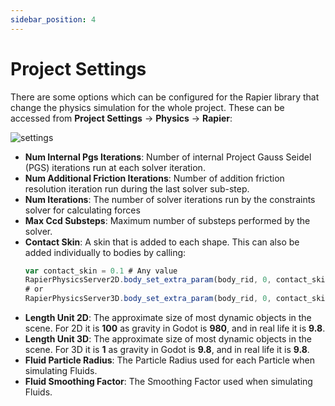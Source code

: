 ```yaml
---
sidebar_position: 4
---
```


# Project Settings

There are some options which can be configured for the Rapier library that change the physics simulation for the whole project. These can be accessed from **Project Settings** -> **Physics** -> **Rapier**:

![settings](/img/project-settings/settings.png)

- **Num Internal Pgs Iterations**: Number of internal Project Gauss Seidel (PGS) iterations run at each solver iteration.
- **Num Additional Friction Iterations**: Number of addition friction resolution iteration run during the last solver sub-step.
- **Num Iterations**:  The number of solver iterations run by the constraints solver for calculating forces
- **Max Ccd Substeps**: Maximum number of substeps performed by the solver.
- **Contact Skin**: A skin that is added to each shape. This can also be added individually to bodies by calling:
  ```js
  var contact_skin = 0.1 # Any value
  RapierPhysicsServer2D.body_set_extra_param(body_rid, 0, contact_skin)
  # or
  RapierPhysicsServer3D.body_set_extra_param(body_rid, 0, contact_skin)
  ````
- **Length Unit 2D**: The approximate size of most dynamic objects in the scene. For 2D it is **100** as gravity in Godot is **980**, and in real life it is **9.8**.
- **Length Unit 3D**: The approximate size of most dynamic objects in the scene. For 3D it is **1** as gravity in Godot is **9.8**, and in real life it is **9.8**.
- **Fluid Particle Radius**: The Particle Radius used for each Particle when simulating Fluids.
- **Fluid Smoothing Factor**: The Smoothing Factor used when simulating Fluids.